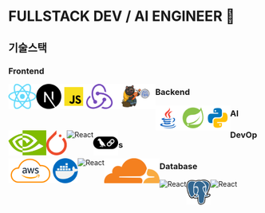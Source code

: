 # FULLSTACK DEV / AI ENGINEER 📁

## 기술스택

### Frontend
<div width="100%">
  <img align="left" src="https://raw.githubusercontent.com/dijeungi/dijeungi/main/img/React.png" alt="React" height="50px"/>
  <img align="left" src="https://raw.githubusercontent.com/dijeungi/dijeungi/main/img/Next.js.png" alt="React" height="50px"/>
  <img align="left" src="https://raw.githubusercontent.com/dijeungi/dijeungi/main/img/Javascript.png" alt="React" height="50px"/>
  <img align="left" src="https://raw.githubusercontent.com/dijeungi/dijeungi/main/img/Redux.png" alt="React" height="50px"/>
  <img align="left" src="https://raw.githubusercontent.com/dijeungi/dijeungi/main/img/Zustand.png" alt="React" height="50px"/>
</div>

### Backend
<div width="100%">
  <img align="left" src="https://raw.githubusercontent.com/dijeungi/dijeungi/main/img/Java.png" alt="React" height="50px"/>
  <img align="left" src="https://raw.githubusercontent.com/dijeungi/dijeungi/main/img/SpringBoot.png" alt="React" height="50px"/>
  <img align="left" src="https://raw.githubusercontent.com/dijeungi/dijeungi/main/img/Python.png" alt="React" height="50px"/>
</div>

### AI
<div width="100%">
  <img align="left" src="https://raw.githubusercontent.com/dijeungi/dijeungi/main/img/Cuda.png" alt="React" height="50px"/>
  <img align="left" src="https://raw.githubusercontent.com/dijeungi/dijeungi/main/img/PyTorch.png" alt="React" height="50px"/>
  <img align="left" src="https://raw.githubusercontent.com/dijeungi/dijeungi/main/img/
WebSocket.png" alt="React" height="50px"/>
  <img align="left" src="https://raw.githubusercontent.com/dijeungi/dijeungi/main/img/LangChain.png" alt="React" height="50px"/>
</div>

### DevOps
<div width="100%">
  <img align="left" src="https://raw.githubusercontent.com/dijeungi/dijeungi/main/img/AWS.png" alt="React" height="50px"/>
  <img align="left" src="https://raw.githubusercontent.com/dijeungi/dijeungi/main/img/Docker.png" alt="React" height="50px"/>
  <img align="left" src="https://raw.githubusercontent.com/dijeungi/dijeungi/main/img/
GithubActions.png" alt="React" height="50px"/>
  <img align="left" src="https://raw.githubusercontent.com/dijeungi/dijeungi/main/img/CloudFlare.png" alt="React" height="50px"/>
</div>

### Database
<div width="100%">
  <img align="left" src="https://raw.githubusercontent.com/dijeungi/dijeungi/main/img/
MySQL.png" alt="React" height="50px"/>
  <img align="left" src="https://raw.githubusercontent.com/dijeungi/dijeungi/main/img/PostgreSQL.png" alt="React" height="50px"/>
  <img align="left" src="https://raw.githubusercontent.com/dijeungi/dijeungi/main/img/
Redis.png" alt="React" height="50px"/>
</div>
